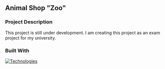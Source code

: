 ## Animal Shop "Zoo"

<!-- ABOUT THE PROJECT -->
### Project Description
This project is still under development.
I am creating this project as an exam project for my university.

<!-- Technologies -->
### Built With
[![Technologies](https://skillicons.dev/icons?i=html,css,js,react)](https://skillicons.dev)
